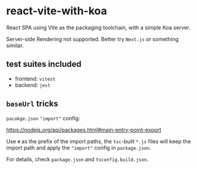 # react-vite-with-koa

React SPA using Vite as the packaging toolchain, with a simple Koa server.

Server-side Rendering not supported. Better try `Next.js` or something similar.

## test suites included

- frontend: `vitest`
- backend: `jest`


## `baseUrl` tricks

`pacakge.json` `"import"` config:

https://nodejs.org/api/packages.html#main-entry-point-export

Use `#` as the prefix of the import paths,
the `tsc`-built `*.js` files will keep the import path and apply the `"import"` config in `package.json`.

For details, check `package.json` and `tsconfig.build.json`.
